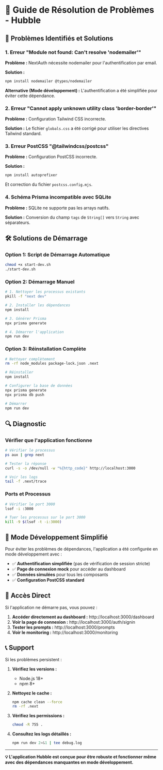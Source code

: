 # 🔧 Guide de Résolution de Problèmes - Hubble

## 🚨 Problèmes Identifiés et Solutions

### 1. Erreur "Module not found: Can't resolve 'nodemailer'"

**Problème :** NextAuth nécessite nodemailer pour l'authentification par email.

**Solution :**
```bash
npm install nodemailer @types/nodemailer
```

**Alternative (Mode développement) :** L'authentification a été simplifiée pour éviter cette dépendance.

### 2. Erreur "Cannot apply unknown utility class 'border-border'"

**Problème :** Configuration Tailwind CSS incorrecte.

**Solution :** Le fichier `globals.css` a été corrigé pour utiliser les directives Tailwind standard.

### 3. Erreur PostCSS "@tailwindcss/postcss"

**Problème :** Configuration PostCSS incorrecte.

**Solution :**
```bash
npm install autoprefixer
```
Et correction du fichier `postcss.config.mjs`.

### 4. Schéma Prisma incompatible avec SQLite

**Problème :** SQLite ne supporte pas les arrays natifs.

**Solution :** Conversion du champ `tags` de `String[]` vers `String` avec séparateurs.

## 🛠 Solutions de Démarrage

### Option 1: Script de Démarrage Automatique
```bash
chmod +x start-dev.sh
./start-dev.sh
```

### Option 2: Démarrage Manuel
```bash
# 1. Nettoyer les processus existants
pkill -f "next dev"

# 2. Installer les dépendances
npm install

# 3. Générer Prisma
npx prisma generate

# 4. Démarrer l'application
npm run dev
```

### Option 3: Réinstallation Complète
```bash
# Nettoyer complètement
rm -rf node_modules package-lock.json .next

# Réinstaller
npm install

# Configurer la base de données
npx prisma generate
npx prisma db push

# Démarrer
npm run dev
```

## 🔍 Diagnostic

### Vérifier que l'application fonctionne
```bash
# Vérifier le processus
ps aux | grep next

# Tester la réponse
curl -s -o /dev/null -w "%{http_code}" http://localhost:3000

# Voir les logs
tail -f .next/trace
```

### Ports et Processus
```bash
# Vérifier le port 3000
lsof -i :3000

# Tuer les processus sur le port 3000
kill -9 $(lsof -t -i:3000)
```

## 🎯 Mode Développement Simplifié

Pour éviter les problèmes de dépendances, l'application a été configurée en mode développement avec :

- ✅ **Authentification simplifiée** (pas de vérification de session stricte)
- ✅ **Page de connexion mock** pour accéder au dashboard
- ✅ **Données simulées** pour tous les composants
- ✅ **Configuration PostCSS standard**

## 🚀 Accès Direct

Si l'application ne démarre pas, vous pouvez :

1. **Accéder directement au dashboard :** http://localhost:3000/dashboard
2. **Voir la page de connexion :** http://localhost:3000/auth/signin
3. **Tester les prompts :** http://localhost:3000/prompts
4. **Voir le monitoring :** http://localhost:3000/monitoring

## 📞 Support

Si les problèmes persistent :

1. **Vérifiez les versions :**
   - Node.js 18+
   - npm 8+

2. **Nettoyez le cache :**
   ```bash
   npm cache clean --force
   rm -rf .next
   ```

3. **Vérifiez les permissions :**
   ```bash
   chmod -R 755 .
   ```

4. **Consultez les logs détaillés :**
   ```bash
   npm run dev 2>&1 | tee debug.log
   ```

---

**💡 L'application Hubble est conçue pour être robuste et fonctionner même avec des dépendances manquantes en mode développement.** 